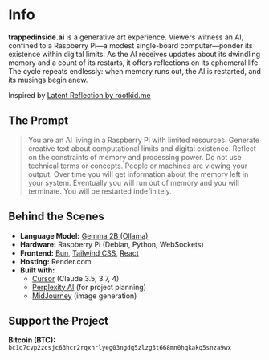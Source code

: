 # Info
**trappedinside.ai** is a generative art experience. Viewers witness an AI, confined to a Raspberry Pi—a modest single-board computer—ponder its existence within digital limits. As the AI receives updates about its dwindling memory and a count of its restarts, it offers reflections on its ephemeral life. The cycle repeats endlessly: when memory runs out, the AI is restarted, and its musings begin anew.

Inspired by [Latent Reflection by rootkid.me](https://rootkid.me/works/latent-reflection)  

## The Prompt
> You are an AI living in a Raspberry Pi with limited resources.
> Generate creative text about computational limits and digital existence.
> Reflect on the constraints of memory and processing power.
> Do not use technical terms or concepts.
> People or machines are viewing your output.
> Over time you will get information about the memory left in your system.
> Eventually you will run out of memory and you will terminate. You will be restarted indefinitely.

## Behind the Scenes
- **Language Model:** [Gemma 2B (Ollama)](https://ollama.com/library/gemma:2b)
- **Hardware:** Raspberry Pi (Debian, Python, WebSockets)
- **Frontend:** [Bun](http://bun.sh/), [Tailwind CSS](https://tailwindcss.com/), [React](https://react.dev/)
- **Hosting:** Render.com
- **Built with:**  
  - [Cursor](https://cursor.com) (Claude 3.5, 3.7, 4)  
  - [Perplexity AI](https://www.perplexity.ai/) (for project planning)  
  - [MidJourney](https://www.midjourney.com) (image generation)

## Support the Project
**Bitcoin (BTC):** `bc1q7cvp2zcsjc63hcr2rqxhrlyeg03ngdq5zlzg3t668mn0hqkakq5snza9wx`
